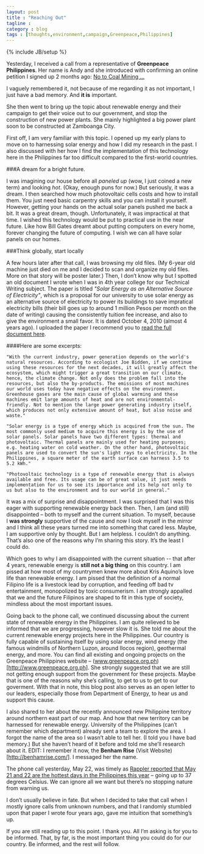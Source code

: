 ```yaml
---
layout: post
title : "Reaching Out"
tagline : 
category : blog
tags : [thoughts,environment,campaign,Greenpeace,Philippines]
---
```

{% include JB/setup %}

Yesterday, I received a call from a representative of **Greenpeace Philippines**. Her name is Andy and she introduced with confirming an online petition I signed up 2 months ago: [No to Coal Mining ...](http://www.change.org/petitions/we-want-clean-energy-in-the-philippines)

I vaguely remembered it, not because of me regarding it as not important, I just have a bad memory. And **it is** important.

She then went to bring up the topic about renewable energy and their campaign to get their voice out to our government, and stop the construction of new power plants. She mainly highlighted a big power plant soon to be constructed at Zamboanga City.

First off, I am very familiar with this topic. I opened up my early plans to move on to harnessing solar energy and how I did my research in the past.  I also discussed with her how I find the implementation of this technology here in the Philippines far too difficult compared to the first-world countries. 

###A dream for a bright future.

I was imagining our house before all *paneled up* (wow, I just coined a new term) and looking *hot*. (Okay, enough puns for now.) But seriously, it was a dream. I then searched how much photovoltaic cells costs and how to install them. You just need basic carpentry skills and you can install it yourself. However, getting your hands on the actual solar panels pushed me back a bit. It was a great dream, though. Unfortunately, it was impractical at that time. I wished this technology would be put to practical use in the near future. Like how Bill Gates dreamt about putting computers on every home, forever changing the future of computing. I wish we can all have solar panels on our homes.

###Think globally, start locally

A few hours later after that call, I was browsing my old files. (My 6-year old machine just died on me and I decided to scan and organize my old files. More on that story will be poster later.) Then, I don’t know why but I spotted an old document I wrote when I was in 4th year college for our Technical Writing subject. The paper is titled *"Solar Energy as an Alternative Source of Electricity"*, which is a proposal for our university to use solar energy as an alternative source of electricity to power its buildings to save impratical electricity bills (their bill goes up to around 1 million Pesos per month  on the date of writing) causing the consistently tuition fee increase, and also to give the environment a small favor. It is dated October 4, 2010 (almost 4 years ago). I uploaded the paper I recommend you to [read the full document here](/assets/docs/solar-energy-as-an-alternative.pdf).

####Here are some excerpts:

	"With the current industry, power generation depends on the world's natural resources. According to ecologist Joe Bidden, if we continue using these resources for the next decades, it will greatly affect the ecosystem, which might trigger a great transition on our climate, hence, the climate change. Not only does the problem fall into the resources, but also the by-products. The emissions of most machines our world uses today have negative effects on the environment. Greenhouse gases are the main cause of global warming and these machines emit large amounts of heat and are not environmental-friendly. Not to mention the large power generating industry itself, which produces not only extensive amount of heat, but also noise and waste."

	"Solar energy is a type of energy which is acquired from the sun. The most commonly used medium to acquire this energy is by the use of solar panels. Solar panels have two different types: thermal and photovoltaic. Thermal panels are mainly used for heating purposes; e.g. heating water on cold weather. On the other hand, photovoltaic panels are used to convert the sun's light rays to electricity. In the Philippines, a square meter of the earth surface can harness 3.5 to 5.2 kWh."

	"Photovoltaic technology is a type of renewable energy that is always available and free. Its usage can be of great value, it just needs implementation for us to see its importance and its help not only to us but also to the environment and to our world in general."

It was a mix of surprise and disappointment. I was surprised that I was this eager with supporting renewable energy back then. Then, I am (and still) disappointed – both to myself and the current situation. To myself, because I **was strongly** supportive of the cause and now I look myself in the mirror and I think all these years turned me into something that cared less. Maybe, I am supportive only by thought. But I am helpless. I couldn’t do anything. That’s also one of the reasons why I’m sharing this story. It’s the least I could do. 

Which goes to why I am disappointed with the current situation --  that after 4 years, renewable energy is **still not a big thing** on this country. I am pissed at how most of my countrymen knew more about Kris Aquino’s love life than renewable energy. I am pissed that the definition of a normal Filipino life is a livestock lead by corruption, and feeding off bad tv entertainment, monopolized by toxic consumerism. I am strongly appalled that we and the future Filipinos are shaped to fit in this type of society, mindless about the most important issues. 

Going back to the phone call, we continued discussing about the current state of renewable energy in the Philippines. I am quite relieved to be informed that we are progressing, however slow it is. She told me about the current renewable energy projects here in the Philippines. Our country is fully capable of sustaining itself by using solar energy, wind energy (the famous windmills of Northern Luzon, around Ilocos region), geothermal energy, and more. You can find all existing and ongoing projects on the Greenpeace Philippines website – (www.greenpeace.org.ph)[http://www.greenpeace.org.ph].  She strongly suggested that we are still not getting enough support from the government for these projects. Maybe that is one of the reasons why she’s calling, to get to us to get to our goverment. With that in note, this blog post also serves as an open letter to our leaders, especially those from Department of Energy, to hear us and support this cause.

I also shared to her about the recently announced new Philippine territory around northern east part of our map. And how that new territory can be harnessed for renewable energy. University of the Philippines (can’t remember which department) already sent a team to explore the area. I forgot the name of the area so I wasn’t able to tell her. (I told you I have bad memory.) But she haven’t heard of it before and told me she’ll research about it. EDIT: I remember it now, the **Benham Rise** (Visit Website)[http://benhamrise.com/]. I messaged her the name.

The phone call yesterday, May 22, was timely as [Rappler reported that May 21 and 22 are the hottest days in the Philippines this year](http://www.rappler.com/business/industries/173-power-and-energy/58417-may-21-22-hottest-days-2014) – going up to 37 degrees Celsius. We can ignore all we want but there’s no stopping nature from warning us.

I don’t usually believe in fate. But when I decided to take that call when I mostly ignore calls from unknown numbers, and that I randomly stumbled upon that paper I wrote four years ago, gave me intuition that something’s up.

If you are still reading up to this point. I thank you. All I’m asking is for you to be informed. That, by far, is the most important thing you could do for our country. Be informed, and the rest will follow.
